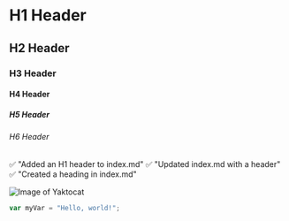 # H1 Header
## H2 Header
### H3 Header
#### H4 Header
##### H5 Header
###### H6 Header





✅ "Added an H1 header to index.md"
✅ "Updated index.md with a header"
✅ "Created a heading in index.md"


![Image of Yaktocat](https://octodex.github.com/images/yaktocat.png)



``` javascript
var myVar = "Hello, world!";
```
